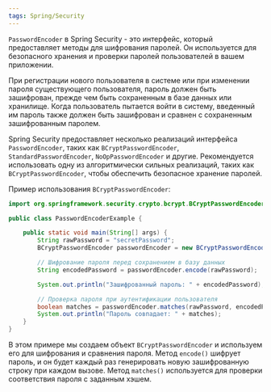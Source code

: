 ```yaml
---
tags: Spring/Security
--- 
```

`PasswordEncoder` в Spring Security - это интерфейс, который предоставляет методы для шифрования паролей. Он используется для безопасного хранения и проверки паролей пользователей в вашем приложении.

При регистрации нового пользователя в системе или при изменении пароля существующего пользователя, пароль должен быть зашифрован, прежде чем быть сохраненным в базе данных или хранилище. Когда пользователь пытается войти в систему, введенный им пароль также должен быть зашифрован и сравнен с сохраненным зашифрованным паролем.

Spring Security предоставляет несколько реализаций интерфейса `PasswordEncoder`, таких как `BCryptPasswordEncoder`, `StandardPasswordEncoder`, `NoOpPasswordEncoder` и другие. Рекомендуется использовать одну из алгоритмически сильных реализаций, таких как `BCryptPasswordEncoder`, чтобы обеспечить безопасное хранение паролей.

Пример использования `BCryptPasswordEncoder`:
```java
import org.springframework.security.crypto.bcrypt.BCryptPasswordEncoder;

public class PasswordEncoderExample {

    public static void main(String[] args) {
        String rawPassword = "secretPassword";
        BCryptPasswordEncoder passwordEncoder = new BCryptPasswordEncoder();

        // Шифрование пароля перед сохранением в базу данных
        String encodedPassword = passwordEncoder.encode(rawPassword);

        System.out.println("Зашифрованный пароль: " + encodedPassword);

        // Проверка пароля при аутентификации пользователя
        boolean matches = passwordEncoder.matches(rawPassword, encodedPassword);
        System.out.println("Пароль совпадает: " + matches);
    }
}

```
В этом примере мы создаем объект `BCryptPasswordEncoder` и используем его для шифрования и сравнения пароля. Метод `encode()` шифрует пароль, и он будет каждый раз генерировать новую зашифрованную строку при каждом вызове. Метод `matches()` используется для проверки соответствия пароля с заданным хэшем.
